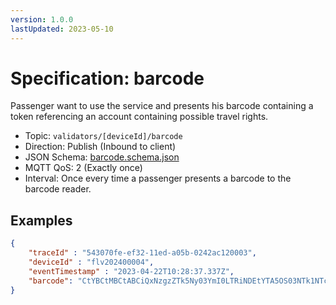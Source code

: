 ```yaml
---
version: 1.0.0
lastUpdated: 2023-05-10
---
```


# Specification: barcode

Passenger want to use the service and presents his barcode containing a token referencing an account containing possible travel rights.

- Topic: `validators/[deviceId]/barcode`
- Direction: Publish (Inbound to client)
- JSON Schema: [barcode.schema.json](./barcode.schema.json.json)
- MQTT QoS: 2 (Exactly once)
- Interval: Once every time a passenger presents a barcode to the barcode reader.


## Examples

```json
{
    "traceId" : "543070fe-ef32-11ed-a05b-0242ac120003",
    "deviceId" : "flv202400004",
    "eventTimestamp" : "2023-04-22T10:28:37.337Z",
    "barcode": "CtYBCtMBCtABCiQxNzgzZTk5Ny03YmI0LTRiNDEtYTA5OS03NTk1NTc5Nzg5YWISCwil2JygBhDg15R3GpcBCgQFAwoOEgkIAhIFMS4xLjcSHwgBEhtuby52b3QudHJhdmVsYXNzaXN0YW50LmRlbW8SCwgJEgcyLjE1Ni4xEg0IDBIJMjYwMjE1NjAxEgsIBRIHc2Ftc3VuZxIMCAYSCFNNLUc5ODZCEhQIBxIQYjg2NGMxMWM5OTczNTg3MhIGCAQSAjEzEgYIAxICMzMSBggIEgIyOSIBBBJsCkcwRQIgRkQ0on4VH6WlqnFQa9dQLtfTPanPty4iGg8UALS2mrMCIQD7sajo4AVpurnCcEGbrkFBU7q4dxugiiQtqFijsty85hoBTiIPU0hBMjU2d2l0aEVDRFNBKgsIpdicoAYQ4NeUdzAB"
}
```
